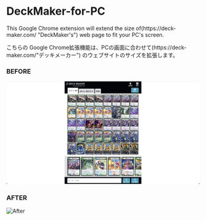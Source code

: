 # DeckMaker-for-PC
<p>This Google Chrome extension will extend the size of(https://deck-maker.com/ "DeckMaker's") web page to fit your PC's screen.</p>

<p>こちらの Google Chrome拡張機能は、PCの画面に合わせて(https://deck-maker.com/"デッキメーカー") のウェブサイトのサイズを拡張します。</p>

### BEFORE
![Before](/Images/before.png)


### AFTER
![After](/Images/after.png)
